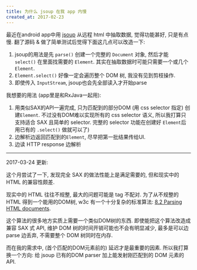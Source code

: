 ```yaml
---
title: 为什么 jsoup 在我 app 内慢
created_at: 2017-02-23
---
```


最近在android app中用 [jsoup](https://jsoup.org/) 从远程 html 中抽取数据, 觉得功能甚好, 只是有点慢. 翻了源码 & 做了简单测试后觉得下面这几点可以改造一下:

1. jsoup的用法是先 `parse()` 创建一个完整的 `Document` 对象, 然后才能 `select()` 在里面找需要的 `Element`. 其实在抽取数据时可能只需要一个或几个 `Element`.
2. `Element.select()` 好像一定会遍历整个 DOM 树, 我没有见到剪枝操作.
3. 即使传入 `InputStream`, jsoup也会先全部读入才开始parse

我想要的用法 (app里是和RxJava一起用):

1. 用类似SAX的API一遍完成, 只为匹配到的部分DOM (用 css selector 指定) 创建`Element`.
不过没有DOM难以实现所有的 css selector 语义, 所以我打算只支持适合 SAX 且简单的 selector. 完整的 selector 功能在创建好 `Element`后用已有的 `.select()` 做就可以了)
2. 边解析边返回匹配到的`Element`, 尽早把第一批结果传给UI.
3. 边读 HTTP response 边解析

------------

2017-03-24 更新:

这个月尝试了一下, 发现完全 SAX 的做法性能上是满足需要的, 但和现实中的 HTML 的兼容性颇差.

现实中的 HTML 往往不规整, 最大的问题可能是 tag 不配对. 为了从不规整的 HTML 得到一个能用的DOM树, w3c 有一个十分复杂的标准算法: [8.2 Parsing HTML documents](https://www.w3.org/TR/html51/syntax.html#parsing-html-documents).

这个算法的很多地方实质上需要一个类似DOM树的东西. 即使能把这个算法改造成兼容 SAX 式 API, 维护 DOM 树的时间开销可能也不会有明显减少, 最多是可以边 parse 边丢弃, 不需要整个 DOM 树同时在内存.

而在我的需求中, (首个匹配的DOM元素前的) 延迟才是最重要的因素. 所以我打算换一个方向: 给 jsoup 已有的DOM parser 加上能发射刚匹配到的 DOM 元素的API.


